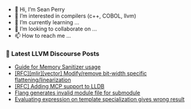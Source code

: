 - 👋 Hi, I’m Sean Perry
- 👀 I’m interested in compilers (c++, COBOL, llvm)
- 🌱 I’m currently learning ...
- 💞️ I’m looking to collaborate on ...
- 📫 How to reach me ...

<!---
s66perry/s66perry is a ✨ special ✨ repository because its `README.md` (this file) appears on your GitHub profile.
You can click the Preview link to take a look at your changes.
--->
### 📕 Latest LLVM Discourse Posts

<!-- DISCOURSE-LLVM:START -->
- [Guide for Memory Sanitizer usage](https://discourse.llvm.org/t/guide-for-memory-sanitizer-usage/86796#post_2)
- [[RFC][mlir][vector] Modify/remove bit-width specific flattening/linearization](https://discourse.llvm.org/t/rfc-mlir-vector-modify-remove-bit-width-specific-flattening-linearization/86876#post_1)
- [[RFC] Adding MCP support to LLDB](https://discourse.llvm.org/t/rfc-adding-mcp-support-to-lldb/86798#post_11)
- [Flang generates invalid module file for submodule](https://discourse.llvm.org/t/flang-generates-invalid-module-file-for-submodule/86860#post_6)
- [Evaluating expression on template specialization gives wrong result](https://discourse.llvm.org/t/evaluating-expression-on-template-specialization-gives-wrong-result/86835#post_2)
<!-- DISCOURSE-LLVM:END -->
